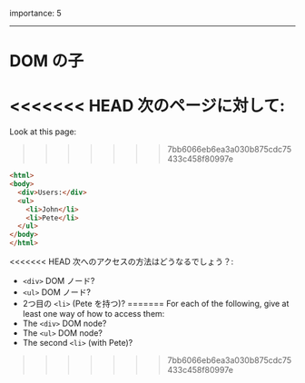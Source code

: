 importance: 5

---

# DOM の子

<<<<<<< HEAD
次のページに対して:
=======
Look at this page:
>>>>>>> 7bb6066eb6ea3a030b875cdc75433c458f80997e

```html
<html>
<body>
  <div>Users:</div>
  <ul>
    <li>John</li>
    <li>Pete</li>
  </ul>
</body>
</html>
```

<<<<<<< HEAD
次へのアクセスの方法はどうなるでしょう？:
- `<div>` DOM ノード?
- `<ul>` DOM ノード?
- 2つ目の `<li>` (Pete を持つ)?
=======
For each of the following, give at least one way of how to access them:
- The `<div>` DOM node?
- The `<ul>` DOM node?
- The second `<li>` (with Pete)?
>>>>>>> 7bb6066eb6ea3a030b875cdc75433c458f80997e
